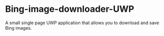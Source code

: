 # Bing-image-downloader-UWP
A small single page UWP application that allows you to download and save Bing images.
